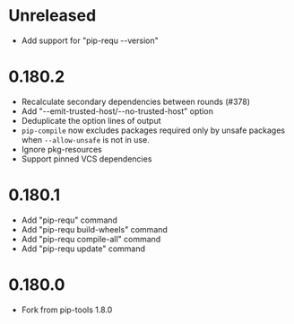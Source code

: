 # Unreleased

- Add support for "pip-requ --version"

# 0.180.2

- Recalculate secondary dependencies between rounds (#378)
- Add "--emit-trusted-host/--no-trusted-host" option
- Deduplicate the option lines of output
- `pip-compile` now excludes packages required only by unsafe packages when
  `--allow-unsafe` is not in use.
- Ignore pkg-resources
- Support pinned VCS dependencies

# 0.180.1

- Add "pip-requ" command
- Add "pip-requ build-wheels" command
- Add "pip-requ compile-all" command
- Add "pip-requ update" command

# 0.180.0

- Fork from pip-tools 1.8.0
